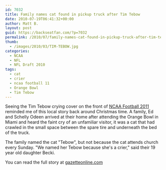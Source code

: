 ```yaml
---
id: 7032
title: Family names cat found in pickup truck after Tim Tebow
date: 2010-07-19T06:41:32+00:00
author: Matt B.
layout: post
guid: https://backseatfan.com/?p=7032
permalink: /2010/07/family-names-cat-found-in-pickup-truck-after-tim-tebow/
thumb:
  - /images/2010/03/TIM-TEBOW.jpg
categories:
  - NCAA
  - NFL
  - NFL Draft 2010
tags:
  - cat
  - crier
  - ncaa football 11
  - Orange Bowl
  - Tim Tebow
---
```


<div class="entry">
  <p>
    Seeing the Tim Tebow crying cover on the front of <a href="https://backseatfan.com/2010/07/ncaa-football-11-cover-of-tim-tebow-crying/">NCAA Football 2011</a> reminded me of this local story back around Christmas time. A family, Ed and Schelly Odeen arrived at their home after attending the Orange Bowl in Miami and heard the faint cry of an unfamiliar visitor, it was a cat that had crawled in the small space between the spare tire and underneath the bed of the truck.
  </p>

  <p>
    The family named the cat "Tebow", but not because the cat attends church every Sunday. "We named her Tebow because she's a crier," said their 19 year old daughter Becki.
  </p>

  <p>
    You can read the full story at <a href="http://gazetteonline.com/local-news/2010/01/12/stowaway-cat-hitches-80-mile-ride-with-tipton-family">gazetteonline.com</a>
  </p>
</div>
